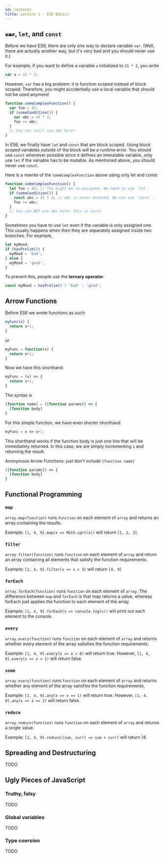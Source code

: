 ```yaml
---
id: lecture1
title: Lecture 1 - ES6 Basics
---
```


## ~~`var`~~, `let`, and `const`

Before we have ES6, there are only one way to declare variable `var`. (Well,
there are actually another way, but it's very bad and you should never use it.)

For example, if you want to define a variable `a` initialized to `21 * 2`, you
write

```javascript
var a = 21 * 2;
```

However, `var` has a big problem: it is function scoped instead of block scoped.
Therefore, you might accidentally use a local variable that should not be used
anymore!

```javascript
function someComplexFunction() {
  var foo = 42;
  if (someCondition()) {
    var abc = 41 * 2;
    foo += abc;
  }
  // You can still use abc here!
}
```

In ES6, we finally have `let` and `const` that are block scoped. Using block
scoped variables outside of the block will be a runtime error. You should use
`const` whenever possible since it defines an immutable variable, only use `let`
if the variable has to be mutable. As mentioned above, you should never use
`const`.

Here is a rewrite of the `someComplexFunction` above using only let and const:

```javascript
function someComplexFunction() {
  let foo = 42; // foo might be re-assigned. We need to use `let`.
  if (someCondition()) {
    const abc = 41 * 2; // abc is never mutated. We can use `const`.
    foo += abc;
  }
  // You can NOT use abc here! This is nice!
}
```

Sometimes you have to use `let` even if the variable is only assigned one. This
usually happens when then they are separately assigned inside two branches. For
example,

```javascript
let myMood;
if (hasPrelim()) {
  myMood = 'bad';
} else {
  myMood = 'good';
}
```

To prevent this, people use the **ternary operator**.

```javascript
const myMood = hasPrelim() ? 'bad' : 'good';
```

## Arrow Functions

Before ES6 we wrote functions as such:

```javascript
myFunc(x) {
  return x+1;
}
```
or 

```javascript
myFunc = function(x) {
  return x+1;
}
```

Now we have this shorthand:

```javascript
myFunc = (x) => {
  return x+1;
}
```

The syntax is

```javascript
[function name] = ([function params]) => {
  [function body]
}

```

For this simple function, we have even shorter shorthand:

```javascript
myFunc = x => x+1;
```

This shorthand works if the function body is just one line that will be
immediately returned. In this case, we are simply incrementing `x` and 
returning the result.

Anonymous Arrow Functions: just don't include `[function name]`

```javascript
([function params]) => {
  [function body]
}
```


## Functional Programming

### `map`

`array.map(function)` runs `function` on each element of `array` and returns 
an array containing the results.

Example: `[1, 4, 9].map(x => Math.sqrt(x))` will return `[1, 2, 3]`. 

### `filter`

`array.filter(function)` runs `function` on each element of `array` and return
an array containing all elements that satisfy the function requirements.

Example: `[1, 4, 9].filter(x => x > 3)` will return `[4, 9]`

### `forEach`

`array.forEach(function)` runs `function` on each element of `array`.
The difference between `map` and `forEach` is that map returns a value, whereas 
forEach just applies the function to each element of the array.

Example: `[1, 4, 9].forEach(x => console.log(x))` will print out each element
to the console.

### `every`

`array.every(function)` runs `function` on each element of `array` and returns
whether every element of the array satisfies the function requirements. 

Example: `[1, 4, 9].every(x => x > 0)` will return true. However, 
`[1, 4, 9].every(x => x > 1)` will return false. 

### `some`

`array.every(function)` runs `function` on each element of `array` and returns
whether any element of the array satisfies the function requirements. 

Example: `[1, 4, 9].any(x => x == 1)` will return true. However,
`[1, 4, 9].any(x => x == 2)` will return false.

### `reduce`

`array.reduce(function)` runs `function` on each element of `array` and returns
a single value. 

Example: `[1, 4, 9].reduce((sum, curr) => sum + curr)` will return 14.  

## Spreading and Destructuring

TODO

## Ugly Pieces of JavaScript

### Truthy, falsy

TODO

### Global variables

TODO

### Type coersion

TODO
